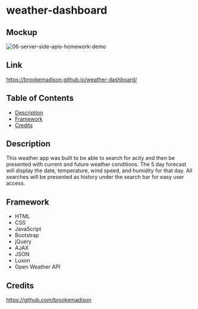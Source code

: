 # weather-dashboard

## Mockup
![06-server-side-apis-homework-demo](https://user-images.githubusercontent.com/83384131/127796100-a10780cc-008b-4d6e-b2f2-49c8631c8632.png)



## Link
https://brookemadison.github.io/weather-dashboard/


## Table of Contents
* [Description](#description)
* [Framework](#Framework)
* [Credits](#credits)


## Description
This weather app was built to be able to search for acity and then be presented with current and future weather conditions. The 5 day forecast will display the date, temperature, wind speed, and humidity for that day. All searches will be presented as history under the search bar for easy user access. 

## Framework
* HTML
* CSS
* JavaScript
* Bootstrap
* jQuery
* AJAX
* JSON
* Luxon
* Open Weather API



## Credits
https://github.com/brookemadison

